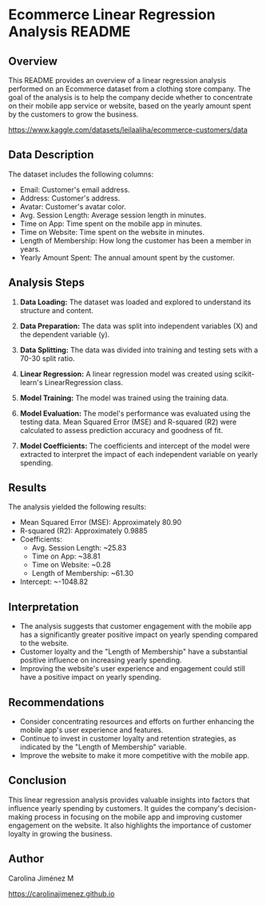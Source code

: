 # Ecommerce Linear Regression Analysis README

## Overview

This README provides an overview of a linear regression analysis performed on an Ecommerce dataset from a clothing store company. The goal of the analysis is to help the company decide whether to concentrate on their mobile app service or website, based on the yearly amount spent by the customers to grow the business.

https://www.kaggle.com/datasets/leilaaliha/ecommerce-customers/data

## Data Description

The dataset includes the following columns:

- Email: Customer's email address.
- Address: Customer's address.
- Avatar: Customer's avatar color.
- Avg. Session Length: Average session length in minutes.
- Time on App: Time spent on the mobile app in minutes.
- Time on Website: Time spent on the website in minutes.
- Length of Membership: How long the customer has been a member in years.
- Yearly Amount Spent: The annual amount spent by the customer.

## Analysis Steps

1. **Data Loading:** The dataset was loaded and explored to understand its structure and content.

2. **Data Preparation:** The data was split into independent variables (X) and the dependent variable (y).

3. **Data Splitting:** The data was divided into training and testing sets with a 70-30 split ratio.

4. **Linear Regression:** A linear regression model was created using scikit-learn's LinearRegression class.

5. **Model Training:** The model was trained using the training data.

6. **Model Evaluation:** The model's performance was evaluated using the testing data. Mean Squared Error (MSE) and R-squared (R2) were calculated to assess prediction accuracy and goodness of fit.

7. **Model Coefficients:** The coefficients and intercept of the model were extracted to interpret the impact of each independent variable on yearly spending.

## Results

The analysis yielded the following results:

- Mean Squared Error (MSE): Approximately 80.90
- R-squared (R2): Approximately 0.9885
- Coefficients:
  - Avg. Session Length: ~25.83
  - Time on App: ~38.81
  - Time on Website: ~0.28
  - Length of Membership: ~61.30
- Intercept: ~-1048.82

## Interpretation

- The analysis suggests that customer engagement with the mobile app has a significantly greater positive impact on yearly spending compared to the website.
- Customer loyalty and the "Length of Membership" have a substantial positive influence on increasing yearly spending.
- Improving the website's user experience and engagement could still have a positive impact on yearly spending.

## Recommendations

- Consider concentrating resources and efforts on further enhancing the mobile app's user experience and features.
- Continue to invest in customer loyalty and retention strategies, as indicated by the "Length of Membership" variable.
- Improve the website to make it more competitive with the mobile app.

## Conclusion

This linear regression analysis provides valuable insights into factors that influence yearly spending by customers. It guides the company's decision-making process in focusing on the mobile app and improving customer engagement on the website. It also highlights the importance of customer loyalty in growing the business.

## Author

Carolina Jiménez M

https://carolinajimenez.github.io
